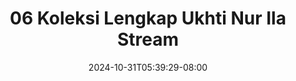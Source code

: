 --- 
title: "06 Koleksi Lengkap Ukhti Nur Ila Stream"
description: "nonton  video bokep 06 Koleksi Lengkap Ukhti Nur Ila Stream   video full baru"
date: 2024-10-31T05:39:29-08:00
file_code: "4h0bitrukupn"
draft: false
cover: "ionlqtz0nsexhbzc.jpg"
tags: ["Koleksi", "Lengkap", "Ukhti", "Nur", "Ila", "Stream", "bokep-indo", "bokep-viral", "bokep-ig"]
length: 75
fld_id: "1391198"
foldername: ".NURILAHIJAB18Video"
categories: [".NURILAHIJAB18Video"]
views: 72
---
